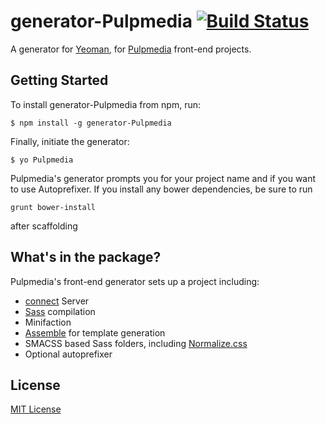 # generator-Pulpmedia [![Build Status](https://secure.travis-ci.org/ddprrt/generator-Pulpmedia.png?branch=master)](https://travis-ci.org/ddprrt/generator-Pulpmedia)

A generator for [Yeoman](http://yeoman.io), for [Pulpmedia](http://Pulpmedia.com) front-end projects.


## Getting Started

To install generator-Pulpmedia from npm, run:

```
$ npm install -g generator-Pulpmedia
```

Finally, initiate the generator:

```
$ yo Pulpmedia
```

Pulpmedia's generator prompts you for your project name and if you want to use Autoprefixer.
If you install any bower dependencies, be sure to run

```
grunt bower-install
```

after scaffolding

## What's in the package?

Pulpmedia's front-end generator sets up a project including:

* [connect](http://www.senchalabs.org/connect/) Server
* [Sass](http://sass-lang.com) compilation
* Minifaction
* [Assemble](http://assemble.io) for template generation
* SMACSS based Sass folders, including [Normalize.css](http://necolas.github.io/normalize.css/)
* Optional autoprefixer


## License

[MIT License](http://en.wikipedia.org/wiki/MIT_License)

